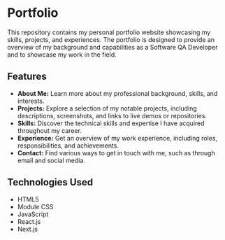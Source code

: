 # Portfolio

This repository contains my personal portfolio website showcasing my skills, projects, and experiences. The portfolio is designed to provide an overview of my background and capabilities as a Software QA Developer and to showcase my work in the field.

## Features

- **About Me:** Learn more about my professional background, skills, and interests.
- **Projects:** Explore a selection of my notable projects, including descriptions, screenshots, and links to live demos or repositories.
- **Skills:** Discover the technical skills and expertise I have acquired throughout my career.
- **Experience:** Get an overview of my work experience, including roles, responsibilities, and achievements.
- **Contact:** Find various ways to get in touch with me, such as through email and social media.

## Technologies Used

- HTML5
- Module CSS
- JavaScript
- React.js
- Next.js
